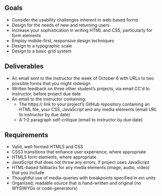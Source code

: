 ## Goals

* Consider the usability challenges inherent in web-based forms
* Design for the needs of new and returning users
* Increase your sophistication in writing HTML and CSS, particularly for form elements
* Employ mobile-first, responsive design techniques
* Design to a typographic scale
* Design to a basic grid system

## Deliverables

* An email sent to the instructor the week of October 6 with URLs to two possible forms that you might redesign
* Written feedback on three other student’s projects, via email CC'd to instructor, before project due date
* An email to the instructor containing:
  * The https:// link to your project’s GitHub repository containing an HTML file, your CSS, JavaScript and any media elements (email URL to instructor by due date)
  * A 1-2 paragraph self-critique (email to instructor by due date)

## Requirements

* Valid, well-formed HTML5 and CSS
* CSS3 transitions that enhance user experience, where appropriate
* HTML5 form elements, where appropriate
* JavaScript that does not throw any errors, if project uses JavaScript
* HTML-based fallbacks for any media elements (image, audio, video) that you include
* Thoughtful use of media-queries with breakpoints specified in em units
* Organized, readable source that is hand-written and original (no WYSIWYGs or code-generators)

